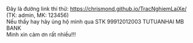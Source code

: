 Đây là đường link thi thử: https://chrismond.github.io/TracNghiemLaiXe/ (TK: admin, MK: 123456)  
Nếu thấy hay hãy ủng hộ mình qua STK 99912012003 TUTUANHAI MB BANK  
Minh xin cảm ơn rất nhiều!!!
